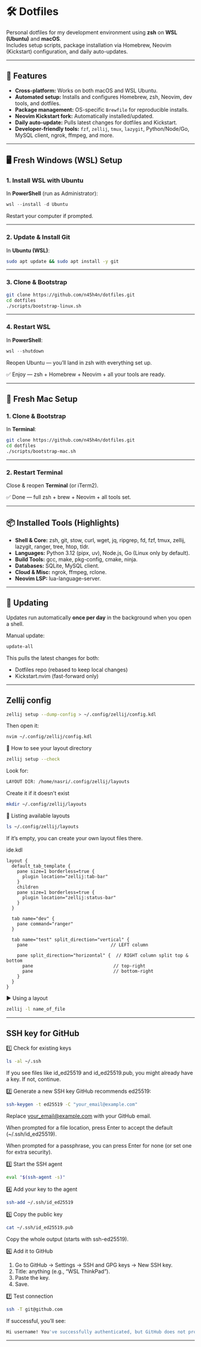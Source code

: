 # 🛠️ Dotfiles

Personal dotfiles for my development environment using **zsh** on **WSL (Ubuntu)** and **macOS**.  
Includes setup scripts, package installation via Homebrew, Neovim (Kickstart) configuration, and daily auto-updates.

---

## 🚀 Features
- **Cross-platform:** Works on both macOS and WSL Ubuntu.
- **Automated setup:** Installs and configures Homebrew, zsh, Neovim, dev tools, and dotfiles.
- **Package management:** OS-specific `Brewfile` for reproducible installs.
- **Neovim Kickstart fork:** Automatically installed/updated.
- **Daily auto-update:** Pulls latest changes for dotfiles and Kickstart.
- **Developer-friendly tools:** `fzf`, `zellij`, `tmux`, `lazygit`, Python/Node/Go, MySQL client, ngrok, ffmpeg, and more.

---

## 🖥️ Fresh Windows (WSL) Setup

### 1. Install WSL with Ubuntu
In **PowerShell** (run as Administrator):
```powershell
wsl --install -d Ubuntu
````

Restart your computer if prompted.

---

### 2. Update & Install Git

In **Ubuntu (WSL)**:

```bash
sudo apt update && sudo apt install -y git
```

---

### 3. Clone & Bootstrap

```bash
git clone https://github.com/n45h4n/dotfiles.git
cd dotfiles
./scripts/bootstrap-linux.sh
```

---

### 4. Restart WSL

In **PowerShell**:

```powershell
wsl --shutdown
```

Reopen Ubuntu — you’ll land in zsh with everything set up.

✅ Enjoy — zsh + Homebrew + Neovim + all your tools are ready.

---

## 🍎 Fresh Mac Setup

### 1. Clone & Bootstrap

In **Terminal**:

```bash
git clone https://github.com/n45h4n/dotfiles.git
cd dotfiles
./scripts/bootstrap-mac.sh
```

---

### 2. Restart Terminal

Close & reopen **Terminal** (or iTerm2).

✅ Done — full zsh + brew + Neovim + all tools set.

---

## 📦 Installed Tools (Highlights)

* **Shell & Core:** zsh, git, stow, curl, wget, jq, ripgrep, fd, fzf, tmux, zellij, lazygit, ranger, tree, htop, tldr.
* **Languages:** Python 3.12 (pipx, uv), Node.js, Go (Linux only by default).
* **Build Tools:** gcc, make, pkg-config, cmake, ninja.
* **Databases:** SQLite, MySQL client.
* **Cloud & Misc:** ngrok, ffmpeg, rclone.
* **Neovim LSP:** lua-language-server.

---

## 🔄 Updating

Updates run automatically **once per day** in the background when you open a shell.

Manual update:

```bash
update-all
```

This pulls the latest changes for both:

* Dotfiles repo (rebased to keep local changes)
* Kickstart.nvim (fast-forward only)

---

## Zellij config
```bash
zellij setup --dump-config > ~/.config/zellij/config.kdl
```

Then open it:

```bash
nvim ~/.config/zellij/config.kdl
```

📂 How to see your layout directory

```bash
zellij setup --check
```

Look for:
```bash
LAYOUT DIR: /home/nasri/.config/zellij/layouts
```

Create it if it doesn't exist
```bash
mkdir ~/.config/zellij/layouts
```

📜 Listing available layouts

```bash
ls ~/.config/zellij/layouts
```

If it’s empty, you can create your own layout files there.

ide.kdl

```kdl
layout {
  default_tab_template {
    pane size=1 borderless=true {
      plugin location="zellij:tab-bar"
    }
    children
    pane size=1 borderless=true {
      plugin location="zellij:status-bar"
    }
  }

  tab name="dev" {
    pane command="ranger"
  }

  tab name="test" split_direction="vertical" {
    pane                               // LEFT column

    pane split_direction="horizontal" {  // RIGHT column split top & bottom
      pane                              // top-right
      pane                              // bottom-right
    }
  }
}

```

▶ Using a layout

```bash
zellij -l name_of_file
```
---
## SSH key for GitHub

1️⃣ Check for existing keys

```bash
ls -al ~/.ssh
```

If you see files like id_ed25519 and id_ed25519.pub, you might already have a key.
If not, continue.

2️⃣ Generate a new SSH key
GitHub recommends ed25519:

```bash
ssh-keygen -t ed25519 -C "your_email@example.com"
```

Replace your_email@example.com with your GitHub email.

When prompted for a file location, press Enter to accept the default (~/.ssh/id_ed25519).

When prompted for a passphrase, you can press Enter for none (or set one for extra security).

3️⃣ Start the SSH agent

```bash
eval "$(ssh-agent -s)"
```

4️⃣ Add your key to the agent

```bash
ssh-add ~/.ssh/id_ed25519
```

5️⃣ Copy the public key
```bash
cat ~/.ssh/id_ed25519.pub
```

Copy the whole output (starts with ssh-ed25519).

6️⃣ Add it to GitHub
1. Go to GitHub → Settings → SSH and GPG keys → New SSH key.
2. Title: anything (e.g., “WSL ThinkPad”).
3. Paste the key.
4. Save.

7️⃣ Test connection

```bash
ssh -T git@github.com
```

If successful, you’ll see:

```bash
Hi username! You've successfully authenticated, but GitHub does not provide shell access.
```
---
